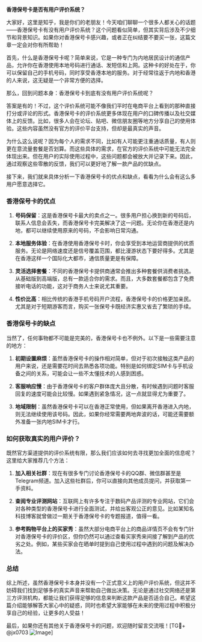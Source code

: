 **香港保号卡是否有用户评价系统？**

大家好，这里是知乎，我是你们的老朋友！今天咱们聊聊一个很多人都关心的话题——香港保号卡有没有用户评价系统？这个问题看似简单，但其实背后涉及不少细节和背景知识。如果你对香港保号卡感兴趣，或者正在纠结要不要买一张，这篇文章一定会对你有所帮助！

首先，什么是香港保号卡呢？简单来说，它是一种专门为内地居民设计的通信产品，允许你在香港使用本地号码进行通话、发短信和上网。这种卡的好处在于，你可以保留自己的手机号码，同时享受香港本地的服务。对于经常往返于内地和香港的人来说，这无疑是一个非常方便的选择。

那么，回到问题本身：香港保号卡到底有没有用户评价系统呢？

答案是有的！不过，这个评价系统可能不像我们平时在电商平台上看到的那种直接打分或评论的形式。香港保号卡的评价系统更多体现在用户的口碑传播以及社交媒体上的反馈。比如，很多人会在论坛、贴吧、微信朋友圈等地方分享自己的使用体验。这些内容虽然没有官方的评价平台支持，但却是最真实的声音。

为什么这么说呢？因为每个人的需求不同，比如有人可能更注重通话质量，有人则更在意流量套餐是否划算。而这些具体的需求，在官方的评价系统中可能无法完全体现出来。但在用户的实际使用过程中，这些问题都会被放大并记录下来。因此，通过观察这些零散的反馈，我们可以更好地了解一款产品的优缺点。

接下来，我们就来具体分析一下香港保号卡的优点和缺点，看看为什么会有这么多用户愿意选择它。

### 香港保号卡的优点

1. **号码保留**：这是香港保号卡最大的卖点之一。很多用户担心换到新的号码后，联系人信息会丢失，而香港保号卡完美解决了这一问题。无论你在香港还是内地，都可以继续使用原来的号码，不会影响日常沟通。

2. **本地服务体验**：在香港使用香港保号卡时，你会享受到本地运营商提供的优质服务。无论是网络速度还是信号覆盖范围，都比漫游状态下要好得多。尤其是在香港这样一个国际化大都市，通信质量更是有保障。

3. **灵活选择套餐**：不同的香港保号卡提供商通常会推出多种套餐供消费者挑选。从基础版到高端版，总有一款适合你的需求。而且，大多数套餐都包含了免费接听电话的功能，这对于商务人士来说尤其重要。

4. **性价比高**：相比传统的香港手机号码开户流程，香港保号卡的价格更加亲民。尤其是对于短期游客而言，购买一张保号卡既经济实惠又省去了繁琐的手续。

### 香港保号卡的缺点

当然了，任何事物都不可能是完美的，香港保号卡也不例外。以下是一些需要注意的地方：

1. **初期设置麻烦**：虽然香港保号卡的操作相对简单，但对于初次接触这类产品的用户来说，还是需要花时间去熟悉各项功能。特别是如何绑定SIM卡与手机设备之间的关系，可能会让一些不太懂技术的人感到困惑。

2. **客服响应慢**：由于香港保号卡的客户群体庞大且分散，有时候遇到问题时客服回复的速度可能会比较慢。如果遇到紧急情况，这一点就显得尤为重要了。

3. **地域限制**：虽然香港保号卡可以在香港正常使用，但如果离开香港进入内地，则无法继续使用该号码。因此，如果你经常需要两地奔波的话，可能还需要额外准备一张内地SIM卡才行。

### 如何获取真实的用户评价？

既然官方渠道提供的评价系统有限，那么我们应该如何去寻找更加全面的信息呢？这里给大家推荐几个方法：

1. **加入相关社群**：现在有很多专门讨论香港保号卡的QQ群、微信群甚至是Telegram频道。加入这些社群后，你可以直接向其他成员提问，并获取第一手资料。

2. **查阅专业评测网站**：互联网上有许多专注于数码产品评测的专业网站，它们会对各种类型的香港保号卡进行全面测试，并给出客观公正的意见。比如某知名科技博客就曾做过一期关于香港保号卡的专题报道，值得一看。

3. **参考购物平台上的买家秀**：虽然大部分电商平台上的商品详情页不会有专门针对香港保号卡的评价区，但你仍然可以通过查看买家秀来间接了解到产品的优劣之处。例如，某些买家会在晒单时提到自己使用过程中遇到的问题及解决办法。

### 总结

综上所述，虽然香港保号卡本身并没有一个正式意义上的用户评价系统，但这并不妨碍我们找到足够多的真实声音来帮助自己做出决策。无论是通过社交网络还是第三方评测机构，都能让我们获得足够的信息来判断这款产品是否适合自己。希望这篇介绍能够解答大家心中的疑惑，同时也希望大家能够在未来的使用过程中积极分享自己的经验，让更多的人受益！

最后，如果你还有其他关于香港保号卡的问题，欢迎随时留言交流哦！[TG💪+ @jx0703 ![Image](https://github.com/user-attachments/assets/dbca1d08-cadb-493c-b0ec-ad6f7a83f270)]